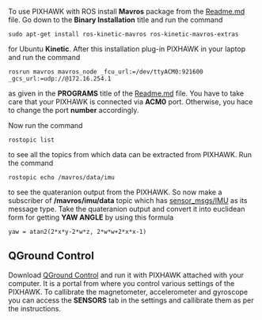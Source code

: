 To use PIXHAWK with ROS install **Mavros** package from the [Readme.md](https://github.com/mavlink/mavros/blob/master/mavros/README.md#binary-installation-deb) file. Go down to the **Binary Installation** title and run the command
 ```
 sudo apt-get install ros-kinetic-mavros ros-kinetic-mavros-extras
 ```
for Ubuntu **Kinetic**. After this installation plug-in PIXHAWK in your laptop and run the command
```
rosrun mavros mavros_node _fcu_url:=/dev/ttyACM0:921600 _gcs_url:=udp://@172.16.254.1
```
as given in the **PROGRAMS** title of the [Readme.md](https://github.com/mavlink/mavros/blob/master/mavros/README.md#binary-installation-deb) file. You have to take care that your PIXHAWK is connected via **ACM0** port. Otherwise, you hace to change the port **number** accordingly.

Now run the command
```
rostopic list
```
to see all the topics from which data can be extracted from PIXHAWK. Run the command
```
rostopic echo /mavros/data/imu
```
to see the quateranion output from the PIXHAWK. So now make a subscriber of **/mavros/imu/data** topic which has [sensor_msgs/IMU](http://docs.ros.org/api/sensor_msgs/html/msg/Imu.html)
as its message type.
Take the quateranion output and convert it into euclidean form for getting **YAW ANGLE** by using this formula
```
yaw = atan2(2*x*y-2*w*z, 2*w*w+2*x*x-1)
```
## QGround Control
Download [QGround Control](https://docs.qgroundcontrol.com/en/getting_started/download_and_install.html) and run it with PIXHAWK attached with your computer.
It is a portal from where you control various settings of the PIXHAWK. To callibrate the magnetometer, accelerometer and gyroscope you can access the
**SENSORS** tab in the settings and callibrate them as per the instructions.
